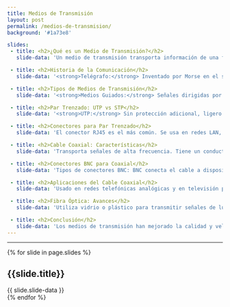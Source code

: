 ```yaml
---
title: Medios de Transmisión
layout: post
permalink: /medios-de-transmision/
background: '#1a73e8'

slides:
 - title: <h2>¿Qué es un Medio de Transmisión?</h2>
   slide-data: 'Un medio de transmisión transporta información de una fuente a un destino. En comunicaciones de datos, puede ser espacio libre (aire, vacío), cables metálicos (cobre) o cables de fibra óptica.'

 - title: <h2>Historia de la Comunicación</h2>
   slide-data: '<strong>Telégrafo:</strong> Inventado por Morse en el siglo XIX, usaba medios metálicos. <strong>Teléfono:</strong> Creado en 1869, permitía la comunicación de voz con cables metálicos de baja calidad. <strong>Comunicación Inalámbrica:</strong> Hertz y Marconi hicieron avances en 1895.'

 - title: <h2>Tipos de Medios de Transmisión</h2>
   slide-data: '<strong>Medios Guiados:</strong> Señales dirigidas por un medio físico como par trenzado, coaxial, o fibra óptica. <strong>Medios No Guiados:</strong> Señales que viajan por espacio libre, como las ondas de radio.'

 - title: <h2>Par Trenzado: UTP vs STP</h2>
   slide-data: '<strong>UTP:</strong> Sin protección adicional, ligero y económico. <strong>STP:</strong> Con blindaje metálico para reducir interferencias, pero más caro y voluminoso. <strong>Categorías:</strong> Clasificadas del 1 al 7 según la calidad del cable.'

 - title: <h2>Conectores para Par Trenzado</h2>
   slide-data: 'El conector RJ45 es el más común. Se usa en redes LAN, soporta tanto voz como datos, y tiene un diseño que solo permite la inserción en una dirección.'

 - title: <h2>Cable Coaxial: Características</h2>
   slide-data: 'Transporta señales de alta frecuencia. Tiene un conductor central rodeado por un escudo metálico que lo protege del ruido. Clasificado por categorías RG según especificaciones.'

 - title: <h2>Conectores BNC para Coaxial</h2>
   slide-data: 'Tipos de conectores BNC: BNC conecta el cable a dispositivos, BNC T se usa en redes Ethernet, y BNC Terminador evita la reflexión de la señal.'

 - title: <h2>Aplicaciones del Cable Coaxial</h2>
   slide-data: 'Usado en redes telefónicas analógicas y en televisión por cable. También se usa en redes Ethernet tradicionales, aunque ha sido reemplazado en gran medida por la fibra óptica.'

 - title: <h2>Fibra Óptica: Avances</h2>
   slide-data: 'Utiliza vidrio o plástico para transmitir señales de luz. Ofrece alta velocidad, baja pérdida de señal y es ideal para largas distancias.'

 - title: <h2>Conclusión</h2>
   slide-data: 'Los medios de transmisión han mejorado la calidad y velocidad de las comunicaciones. Es importante elegir el medio adecuado según la aplicación. El futuro apunta a tecnologías más avanzadas.'
---
```



---
{% for slide in page.slides %}                 
<section data-background="{% if slide.image %}{{slide.image}}{% elsif slide.background %}{{slide.background}}{% else %}{{page.background}}{% endif %}">
        <h1>{{slide.title}}</h1>{{ slide.slide-data }}
</section>               
{% endfor %}
    
